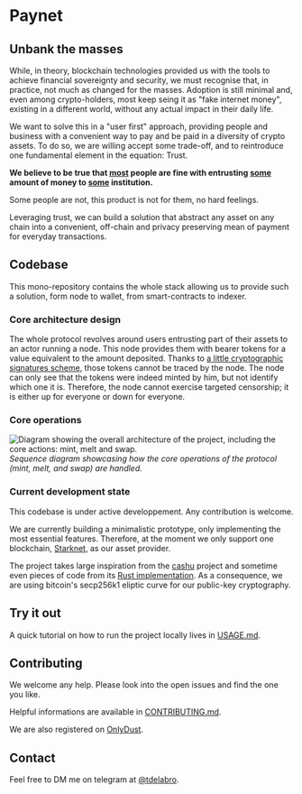 # Paynet

## Unbank the masses

While, in theory, blockchain technologies provided us with the tools to achieve financial sovereignty and security, we must recognise that, in practice, not much as changed for the masses.
Adoption is still minimal and, even among crypto-holders, most keep seing it as "fake internet money", existing in a different world, without any actual impact in their daily life.

We want to solve this in a "user first" approach, providing people and business with a convenient way to pay and be paid in a diversity of crypto assets.
To do so, we are willing accept some trade-off, and to reintroduce one fundamental element in the equation: Trust.

**We believe to be true that <ins>most</ins> people are fine with entrusting <ins>some</ins> amount of money to <ins>some</ins> institution.**

Some people are not, this product is not for them, no hard feelings.

Leveraging trust, we can build a solution that abstract any asset on any chain into a convenient, off-chain and privacy preserving mean of payment for everyday transactions. 

## Codebase

This mono-repository contains the whole stack allowing us to provide such a solution, form node to wallet, from smart-contracts to indexer.

### Core architecture design

The whole protocol revolves around users entrusting part of their assets to an actor running a node. This node provides them with bearer tokens for a value equivalent to the amount deposited. 
Thanks to [a little cryptographic signatures scheme](https://gist.github.com/RubenSomsen/be7a4760dd4596d06963d67baf140406), those tokens cannot be traced by the node. The node can only see that the tokens were indeed minted by him, but not identify which one it is. 
Therefore, the node cannot exercise targeted censorship; it is either up for everyone or down for everyone.

### Core operations

![Diagram showing the overall architecture of the project, including the core actions: mint, melt and swap.](diagrams/overall-architecture.png)
*Sequence diagram showcasing how the core operations of the protocol (mint, melt, and swap) are handled.*

### Current development state

This codebase is under active developpement. Any contribution is welcome.

We are currently building a minimalistic prototype, only implementing the most essential features.
Therefore, at the moment we only support one blockchain, [Starknet](https://www.starknet.io/), as our asset provider.

The project takes large inspiration from the [cashu](https://cashu.space/) project and sometime even pieces of code from its [Rust implementation](https://github.com/cashubtc/cdk). 
As a consequence, we are using bitcoin's secp256k1 eliptic curve for our public-key cryptography.

## Try it out

A quick tutorial on how to run the project locally lives in [USAGE.md](./USAGE.md).

## Contributing

We welcome any help. Please look into the open issues and find the one you like.

Helpful informations are available in [CONTRIBUTING.md](./CONTRIBUTING.md).

We are also registered on [OnlyDust](https://app.onlydust.com/projects/paynet/overview).

## Contact

Feel free to DM me on telegram at [@tdelabro](https://t.me/tdelabro).
